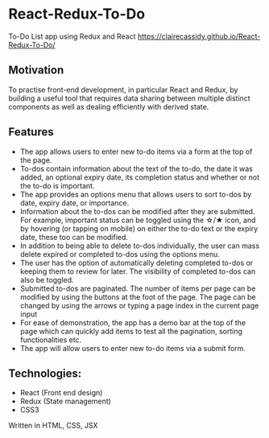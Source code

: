 # React-Redux-To-Do
To-Do List app using Redux and React
https://clairecassidy.github.io/React-Redux-To-Do/

## Motivation
To practise front-end development, in particular React and Redux, by building a useful tool that requires data sharing between multiple distinct components as well as dealing efficiently with derived state. 

## Features
- The app allows users to enter new to-do items via a form at the top of the page.
- To-dos contain information about the text of the to-do, the date it was added, an optional expiry date, its completion status and whether or not the to-do is important.
- The app provides an options menu that allows users to sort to-dos by date, expiry date, or importance.
- Information about the to-dos can be modified after they are submitted. For example, important status can be toggled using the ☆/★ icon, and by hovering (or tapping on mobile) on either the to-do text or the expiry date, these too can be modified.
- In addition to being able to delete to-dos individually, the user can mass delete expired or completed to-dos using the options menu.
- The user has the option of automatically deleting completed to-dos or keeping them to review for later. The visibility of completed to-dos can also be toggled.
- Submitted to-dos are paginated. The number of items per page can be modified by using the buttons at the foot of the page. The page can be changed by using the arrows or typing a page index in the current page input
- For ease of demonstration, the app has a demo bar at the top of the page which can quickly add items to test all the pagination, sorting functionalities etc. 
- The app will allow users to enter new to-do items via a submit form.

## Technologies: 

- React (Front end design)
- Redux (State management)
- CSS3

Written in HTML, CSS, JSX
